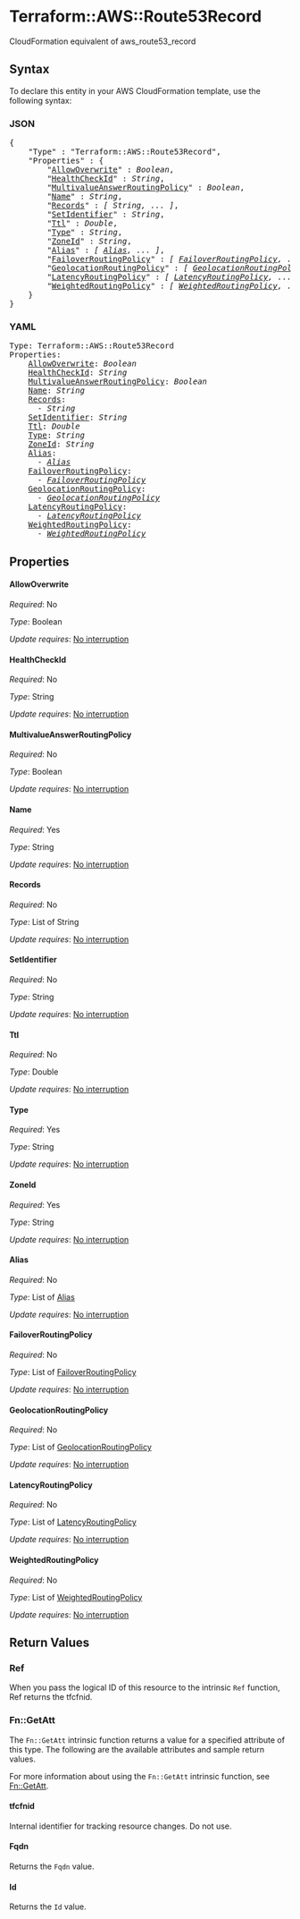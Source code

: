 # Terraform::AWS::Route53Record

CloudFormation equivalent of aws_route53_record

## Syntax

To declare this entity in your AWS CloudFormation template, use the following syntax:

### JSON

<pre>
{
    "Type" : "Terraform::AWS::Route53Record",
    "Properties" : {
        "<a href="#allowoverwrite" title="AllowOverwrite">AllowOverwrite</a>" : <i>Boolean</i>,
        "<a href="#healthcheckid" title="HealthCheckId">HealthCheckId</a>" : <i>String</i>,
        "<a href="#multivalueanswerroutingpolicy" title="MultivalueAnswerRoutingPolicy">MultivalueAnswerRoutingPolicy</a>" : <i>Boolean</i>,
        "<a href="#name" title="Name">Name</a>" : <i>String</i>,
        "<a href="#records" title="Records">Records</a>" : <i>[ String, ... ]</i>,
        "<a href="#setidentifier" title="SetIdentifier">SetIdentifier</a>" : <i>String</i>,
        "<a href="#ttl" title="Ttl">Ttl</a>" : <i>Double</i>,
        "<a href="#type" title="Type">Type</a>" : <i>String</i>,
        "<a href="#zoneid" title="ZoneId">ZoneId</a>" : <i>String</i>,
        "<a href="#alias" title="Alias">Alias</a>" : <i>[ <a href="alias.md">Alias</a>, ... ]</i>,
        "<a href="#failoverroutingpolicy" title="FailoverRoutingPolicy">FailoverRoutingPolicy</a>" : <i>[ <a href="failoverroutingpolicy.md">FailoverRoutingPolicy</a>, ... ]</i>,
        "<a href="#geolocationroutingpolicy" title="GeolocationRoutingPolicy">GeolocationRoutingPolicy</a>" : <i>[ <a href="geolocationroutingpolicy.md">GeolocationRoutingPolicy</a>, ... ]</i>,
        "<a href="#latencyroutingpolicy" title="LatencyRoutingPolicy">LatencyRoutingPolicy</a>" : <i>[ <a href="latencyroutingpolicy.md">LatencyRoutingPolicy</a>, ... ]</i>,
        "<a href="#weightedroutingpolicy" title="WeightedRoutingPolicy">WeightedRoutingPolicy</a>" : <i>[ <a href="weightedroutingpolicy.md">WeightedRoutingPolicy</a>, ... ]</i>
    }
}
</pre>

### YAML

<pre>
Type: Terraform::AWS::Route53Record
Properties:
    <a href="#allowoverwrite" title="AllowOverwrite">AllowOverwrite</a>: <i>Boolean</i>
    <a href="#healthcheckid" title="HealthCheckId">HealthCheckId</a>: <i>String</i>
    <a href="#multivalueanswerroutingpolicy" title="MultivalueAnswerRoutingPolicy">MultivalueAnswerRoutingPolicy</a>: <i>Boolean</i>
    <a href="#name" title="Name">Name</a>: <i>String</i>
    <a href="#records" title="Records">Records</a>: <i>
      - String</i>
    <a href="#setidentifier" title="SetIdentifier">SetIdentifier</a>: <i>String</i>
    <a href="#ttl" title="Ttl">Ttl</a>: <i>Double</i>
    <a href="#type" title="Type">Type</a>: <i>String</i>
    <a href="#zoneid" title="ZoneId">ZoneId</a>: <i>String</i>
    <a href="#alias" title="Alias">Alias</a>: <i>
      - <a href="alias.md">Alias</a></i>
    <a href="#failoverroutingpolicy" title="FailoverRoutingPolicy">FailoverRoutingPolicy</a>: <i>
      - <a href="failoverroutingpolicy.md">FailoverRoutingPolicy</a></i>
    <a href="#geolocationroutingpolicy" title="GeolocationRoutingPolicy">GeolocationRoutingPolicy</a>: <i>
      - <a href="geolocationroutingpolicy.md">GeolocationRoutingPolicy</a></i>
    <a href="#latencyroutingpolicy" title="LatencyRoutingPolicy">LatencyRoutingPolicy</a>: <i>
      - <a href="latencyroutingpolicy.md">LatencyRoutingPolicy</a></i>
    <a href="#weightedroutingpolicy" title="WeightedRoutingPolicy">WeightedRoutingPolicy</a>: <i>
      - <a href="weightedroutingpolicy.md">WeightedRoutingPolicy</a></i>
</pre>

## Properties

#### AllowOverwrite

_Required_: No

_Type_: Boolean

_Update requires_: [No interruption](https://docs.aws.amazon.com/AWSCloudFormation/latest/UserGuide/using-cfn-updating-stacks-update-behaviors.html#update-no-interrupt)

#### HealthCheckId

_Required_: No

_Type_: String

_Update requires_: [No interruption](https://docs.aws.amazon.com/AWSCloudFormation/latest/UserGuide/using-cfn-updating-stacks-update-behaviors.html#update-no-interrupt)

#### MultivalueAnswerRoutingPolicy

_Required_: No

_Type_: Boolean

_Update requires_: [No interruption](https://docs.aws.amazon.com/AWSCloudFormation/latest/UserGuide/using-cfn-updating-stacks-update-behaviors.html#update-no-interrupt)

#### Name

_Required_: Yes

_Type_: String

_Update requires_: [No interruption](https://docs.aws.amazon.com/AWSCloudFormation/latest/UserGuide/using-cfn-updating-stacks-update-behaviors.html#update-no-interrupt)

#### Records

_Required_: No

_Type_: List of String

_Update requires_: [No interruption](https://docs.aws.amazon.com/AWSCloudFormation/latest/UserGuide/using-cfn-updating-stacks-update-behaviors.html#update-no-interrupt)

#### SetIdentifier

_Required_: No

_Type_: String

_Update requires_: [No interruption](https://docs.aws.amazon.com/AWSCloudFormation/latest/UserGuide/using-cfn-updating-stacks-update-behaviors.html#update-no-interrupt)

#### Ttl

_Required_: No

_Type_: Double

_Update requires_: [No interruption](https://docs.aws.amazon.com/AWSCloudFormation/latest/UserGuide/using-cfn-updating-stacks-update-behaviors.html#update-no-interrupt)

#### Type

_Required_: Yes

_Type_: String

_Update requires_: [No interruption](https://docs.aws.amazon.com/AWSCloudFormation/latest/UserGuide/using-cfn-updating-stacks-update-behaviors.html#update-no-interrupt)

#### ZoneId

_Required_: Yes

_Type_: String

_Update requires_: [No interruption](https://docs.aws.amazon.com/AWSCloudFormation/latest/UserGuide/using-cfn-updating-stacks-update-behaviors.html#update-no-interrupt)

#### Alias

_Required_: No

_Type_: List of <a href="alias.md">Alias</a>

_Update requires_: [No interruption](https://docs.aws.amazon.com/AWSCloudFormation/latest/UserGuide/using-cfn-updating-stacks-update-behaviors.html#update-no-interrupt)

#### FailoverRoutingPolicy

_Required_: No

_Type_: List of <a href="failoverroutingpolicy.md">FailoverRoutingPolicy</a>

_Update requires_: [No interruption](https://docs.aws.amazon.com/AWSCloudFormation/latest/UserGuide/using-cfn-updating-stacks-update-behaviors.html#update-no-interrupt)

#### GeolocationRoutingPolicy

_Required_: No

_Type_: List of <a href="geolocationroutingpolicy.md">GeolocationRoutingPolicy</a>

_Update requires_: [No interruption](https://docs.aws.amazon.com/AWSCloudFormation/latest/UserGuide/using-cfn-updating-stacks-update-behaviors.html#update-no-interrupt)

#### LatencyRoutingPolicy

_Required_: No

_Type_: List of <a href="latencyroutingpolicy.md">LatencyRoutingPolicy</a>

_Update requires_: [No interruption](https://docs.aws.amazon.com/AWSCloudFormation/latest/UserGuide/using-cfn-updating-stacks-update-behaviors.html#update-no-interrupt)

#### WeightedRoutingPolicy

_Required_: No

_Type_: List of <a href="weightedroutingpolicy.md">WeightedRoutingPolicy</a>

_Update requires_: [No interruption](https://docs.aws.amazon.com/AWSCloudFormation/latest/UserGuide/using-cfn-updating-stacks-update-behaviors.html#update-no-interrupt)

## Return Values

### Ref

When you pass the logical ID of this resource to the intrinsic `Ref` function, Ref returns the tfcfnid.

### Fn::GetAtt

The `Fn::GetAtt` intrinsic function returns a value for a specified attribute of this type. The following are the available attributes and sample return values.

For more information about using the `Fn::GetAtt` intrinsic function, see [Fn::GetAtt](https://docs.aws.amazon.com/AWSCloudFormation/latest/UserGuide/intrinsic-function-reference-getatt.html).

#### tfcfnid

Internal identifier for tracking resource changes. Do not use.

#### Fqdn

Returns the <code>Fqdn</code> value.

#### Id

Returns the <code>Id</code> value.


